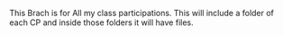 This Brach is for All my class participations.
This will include a folder of each CP and inside those folders it will have files.
